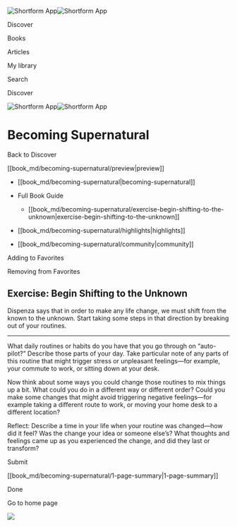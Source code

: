 ![Shortform App](/img/logo.36a2399e.svg)![Shortform App](/img/logo-dark.70c1b072.svg)

Discover

Books

Articles

My library

Search

Discover

![Shortform App](/img/logo.36a2399e.svg)![Shortform App](/img/logo-dark.70c1b072.svg)

# Becoming Supernatural

Back to Discover

[[book_md/becoming-supernatural/preview|preview]]

  * [[book_md/becoming-supernatural|becoming-supernatural]]
  * Full Book Guide

    * [[book_md/becoming-supernatural/exercise-begin-shifting-to-the-unknown|exercise-begin-shifting-to-the-unknown]]
  * [[book_md/becoming-supernatural/highlights|highlights]]
  * [[book_md/becoming-supernatural/community|community]]



Adding to Favorites 

Removing from Favorites 

## Exercise: Begin Shifting to the Unknown

Dispenza says that in order to make any life change, we must shift from the known to the unknown. Start taking some steps in that direction by breaking out of your routines.

* * *

What daily routines or habits do you have that you go through on “auto-pilot?” Describe those parts of your day. Take particular note of any parts of this routine that might trigger stress or unpleasant feelings—for example, your commute to work, or sitting down at your desk.

Now think about some ways you could change those routines to mix things up a bit. What could you do in a different way or different order? Could you make some changes that might avoid triggering negative feelings—for example taking a different route to work, or moving your home desk to a different location?

Reflect: Describe a time in your life when your routine was changed—how did it feel? Was the change your idea or someone else’s? What thoughts and feelings came up as you experienced the change, and did they last or transform?

Submit 

[[book_md/becoming-supernatural/1-page-summary|1-page-summary]]

Done

Go to home page 

![](https://bat.bing.com/action/0?ti=56018282&Ver=2&mid=e8f3dd44-fdec-4bb8-ac36-b5a1f49454bb&sid=201ffde0635411ee902411d77b750559&vid=20202bf0635411ee9ac03f2e618b0b9f&vids=0&msclkid=N&pi=0&lg=en-US&sw=800&sh=600&sc=24&nwd=1&tl=Shortform%20%7C%20Becoming%20Supernatural&p=https%3A%2F%2Fwww.shortform.com%2Fapp%2Fbook%2Fbecoming-supernatural%2Fexercise-begin-shifting-to-the-unknown&r=&lt=309&evt=pageLoad&sv=1&rn=626681)
